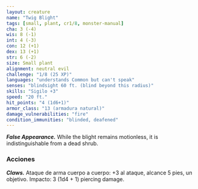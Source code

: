 ```yaml
---
layout: creature
name: "Twig Blight"
tags: [small, plant, cr1/8, monster-manual]
cha: 3 (-4)
wis: 8 (-1)
int: 4 (-3)
con: 12 (+1)
dex: 13 (+1)
str: 6 (-2)
size: Small plant
alignment: neutral evil
challenge: "1/8 (25 XP)"
languages: "understands Common but can't speak"
senses: "blindsight 60 ft. (blind beyond this radius)"
skills: "Sigilo +3"
speed: "20 ft."
hit_points: "4 (1d6+1)"
armor_class: "13 (armadura natural)"
damage_vulnerabilities: "fire"
condition_immunities: "blinded, deafened"
---
```


***False Appearance.*** While the blight remains motionless, it is indistinguishable from a dead shrub.

### Acciones

***Claws.*** Ataque de arma cuerpo a cuerpo: +3 al ataque, alcance 5 pies, un objetivo. Impacto: 3 (1d4 + 1) piercing damage.